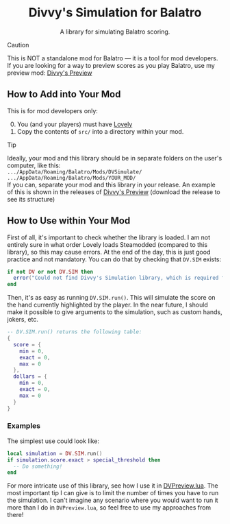 <h1 align="center">Divvy's Simulation for Balatro</h1>

<p align="center">A library for simulating Balatro scoring.</p>

> [!CAUTION]
> This is NOT a standalone mod for Balatro &mdash; it is a tool for mod developers.
> If you are looking for a way to preview scores as you play Balatro, use my preview mod:
> [Divvy's Preview](https://github.com/DivvyCr/Balatro-Preview)

## How to Add into Your Mod

This is for mod developers only:

 0. You (and your players) must have [Lovely](https://github.com/ethangreen-dev/lovely-injector)
 1. Copy the contents of `src/` into a directory within your mod.
 
> [!TIP]
> Ideally, your mod and this library should be in separate folders on the user's computer, like this:<br>
> `.../AppData/Roaming/Balatro/Mods/DVSimulate/`<br>
> `.../AppData/Roaming/Balatro/Mods/YOUR_MOD/`<br>
> If you can, separate your mod and this library in your release.
> An example of this is shown in the releases of 
> [Divvy's Preview](https://github.com/DivvyCr/Balatro-Preview/releases)
> (download the release to see its structure)

## How to Use within Your Mod

First of all, it's important to check whether the library is loaded.
I am not entirely sure in what order Lovely loads Steamodded (compared to this library), so this may cause errors.
At the end of the day, this is just good practice and not mandatory.
You can do that by checking that `DV.SIM` exists:

```lua
if not DV or not DV.SIM then
  error("Could not find Divvy's Simulation library, which is required for YOUR MOD NAME")
end
```

Then, it's as easy as running `DV.SIM.run()`.
This will simulate the score on the hand currently highlighted by the player.
In the near future, I should make it possible to give arguments to the simulation, such as custom hands, jokers, etc.

```lua
-- DV.SIM.run() returns the following table:
{
  score = {
    min = 0,
    exact = 0,
    max = 0
  },
  dollars = {
    min = 0,
    exact = 0,
    max = 0
  }
}
```

### Examples

The simplest use could look like:

```lua
local simulation = DV.SIM.run()
if simulation.score.exact > special_threshold then
  -- Do something!
end
```

For more intricate use of this library, see how I use it in [DVPreview.lua](https://github.com/DivvyCr/Balatro-Preview/blob/main/Mods/DVPreview.lua).
The most important tip I can give is to limit the number of times you have to run the simulation.
I can't imagine any scenario where you would want to run it more than I do in `DVPreview.lua`, so feel free to use my approaches from there!

